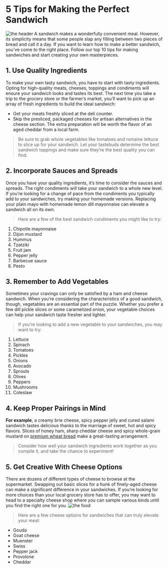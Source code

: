 # 5 Tips for Making the Perfect Sandwich

![the header](https://images.unsplash.com/photo-1528735602780-2552fd46c7af?w=500&auto=format&fit=crop&q=60&ixlib=rb-4.0.3&ixid=M3wxMjA3fDB8MHxzZWFyY2h8Mnx8c2FuZHdpY2h8ZW58MHx8MHx8fDA%3D)
A sandwich makes a wonderfully convenient meal. However, its simplicity means that some people slap any filling between two pieces of bread and call it a day. If you want to learn how to make a better sandwich, you’ve come to the right place. Follow our top 10 tips for making sandwiches and start creating your own masterpieces.

## 1. Use Quality Ingredients

To make your own tasty sandwich, you have to start with tasty ingredients. Opting for high-quality meats, cheeses, toppings and condiments will ensure your sandwich looks and tastes its best. The next time you take a trip to the grocery store or the farmer’s market, you’ll want to pick up an array of fresh ingredients to build the ideal sandwich:

- Get your meats freshly sliced at the deli counter.
- Skip the presliced, packaged cheeses for artisan alternatives in the cheese section. The extra preparation will be worth the flavor of an aged cheddar from a local farm.

> Be sure to grab whole vegetables like tomatoes and romaine lettuce to slice up for your sandwich.
> Let your tastebuds determine the best sandwich toppings and make sure they’re the best quality you can find.

## 2. Incorporate Sauces and Spreads

Once you have your quality ingredients, it’s time to consider the sauces and spreads. The right condiments will take your sandwich to a whole new level. If you’re looking for a change of pace from the condiments you typically add to your sandwiches, try making your homemade versions. Replacing your plain mayo with homemade lemon dill mayonnaise can elevate a sandwich all on its own.

> Here are a few of the best sandwich condiments you might like to try:

1. Chipotle mayonnaise
1. Dijon mustard
1. Hummus
1. Tzatziki
1. Fruit jam
1. Pepper jelly
1. Barbecue sauce
1. Pesto

## 3. Remember to Add Vegetables

Sometimes your cravings can only be satisfied by a ham and cheese sandwich. When you’re considering the characteristics of a good sandwich, though, vegetables are an essential part of the puzzle. Whether you prefer a few dill pickle slices or some caramelized onion, your vegetable choices can help your sandwich taste fresher and lighter.

> If you’re looking to add a new vegetable to your sandwiches, you may want to try:

1. Lettuce
1. Spinach
1. Tomatoes
1. Pickles
1. Onions
1. Avocado
1. Sprouts
1. Olives
1. Peppers
1. Mushrooms
1. Coleslaw

## 4. Keep Proper Pairings in Mind

**For example**, a creamy brie cheese, spicy pepper jelly and cured salami sandwich tastes delicious thanks to the marriage of sweet, hot and spicy flavors. Slices of honey ham, sharp cheddar cheese and spicy whole-grain mustard on [premium wheat bread](https://www.goldmedalbakery.com/product/wheat-bread/24oz-premium-wheat-bread/) make a great-tasting arrangement.

> Consider how well your sandwich ingredients work together as you compile it, and take the chance to experiment!

## 5. Get Creative With Cheese Options

There are dozens of different types of cheese to browse at the supermarket. Swapping out basic slices for a hunk of finely-aged cheese can make a significant difference in your sandwiches. If you’re looking for more choices than your local grocery store has to offer, you may want to head to a specialty cheese shop where you can sample various kinds until you find the right one for you.
![the food](https://www.goldmedalbakery.com/content/uploads/2022/01/02-cheese-options-REV01.jpg)

> Here are a few cheese options for sandwiches that can truly elevate your meal:
+ Gouda
+ Goat cheese
+ Muenster
+ Swiss
+ Pepper jack
+ Provolone
+ Cheddar